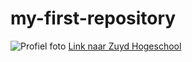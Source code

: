 # my-first-repository
![Profiel foto](https://previews.dropbox.com/p/thumb/ABH4UhUlA6pyfwYZQRfSgAXAuIIR9PIzkqVCEZHsSCqgVWcKFFXJmjrufHcsQLRayqcJOWr4sHNvksLDwmHj3oHq8TqAuABUfJnoRDNauWH07Mcn28QM_Q6gC4T_BATUKkmQ_vN-uyCIdon7OAsk5zeks7IsoeGg-j0EScz2ITXnF6dJzsnM-xOpd9uJ4z3KoVXT2Xara2qJBz4P-LVnMsRBgeiqW2Oq5_uCE8pDB8IujMiIGAtIlyzZeYbrgvW4te8SK5dFW60dw6jnvXdZCNI9jVlzQYIsnXctGf5mIEn_KduPGo3wWrVHZZ8h2XACuqSmghHqBtoHncTQArzeb-GFjyMyQWXjDwKqkaS0J3BidA/p.jpeg?size=2048x1536&size_mode=3)
[Link naar Zuyd Hogeschool](https://zuyd.nl)
